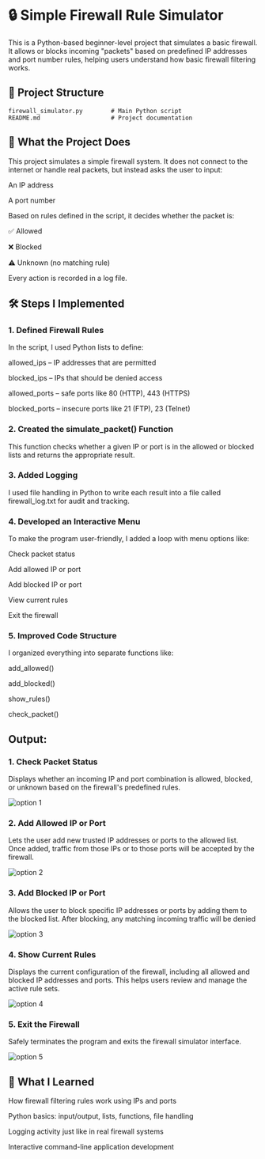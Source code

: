 # 🔒 Simple Firewall Rule Simulator
This is a Python-based beginner-level project that simulates a basic firewall. It allows or blocks incoming "packets" based on predefined IP addresses and port number rules, helping users understand how basic firewall filtering works.

## 📁 Project Structure
```
firewall_simulator.py        # Main Python script
README.md                    # Project documentation
```
## 📌 What the Project Does
This project simulates a simple firewall system. It does not connect to the internet or handle real packets, but instead asks the user to input:

An IP address

A port number

Based on rules defined in the script, it decides whether the packet is:

✅ Allowed

❌ Blocked

⚠️ Unknown (no matching rule)

Every action is recorded in a log file.

## 🛠️ Steps I Implemented
### 1. Defined Firewall Rules
In the script, I used Python lists to define:

allowed_ips – IP addresses that are permitted

blocked_ips – IPs that should be denied access

allowed_ports – safe ports like 80 (HTTP), 443 (HTTPS)

blocked_ports – insecure ports like 21 (FTP), 23 (Telnet)

### 2. Created the simulate_packet() Function
This function checks whether a given IP or port is in the allowed or blocked lists and returns the appropriate result.

### 3. Added Logging
I used file handling in Python to write each result into a file called firewall_log.txt for audit and tracking.

### 4. Developed an Interactive Menu
To make the program user-friendly, I added a loop with menu options like:

Check packet status

Add allowed IP or port

Add blocked IP or port

View current rules

Exit the firewall

### 5. Improved Code Structure
I organized everything into separate functions like:

add_allowed()

add_blocked()

show_rules()

check_packet()



## Output:
### 1. Check Packet Status
Displays whether an incoming IP and port combination is allowed, blocked, or unknown based on the firewall's predefined rules.


![option 1](https://github.com/user-attachments/assets/330f83ee-cbff-416d-96ca-0bedb2fc48dd)


### 2. Add Allowed IP or Port
Lets the user add new trusted IP addresses or ports to the allowed list. Once added, traffic from those IPs or to those ports will be accepted by the firewall.


![option 2](https://github.com/user-attachments/assets/43e67c0c-769b-4c3e-ab2d-8aa8d33819bf)

### 3. Add Blocked IP or Port
Allows the user to block specific IP addresses or ports by adding them to the blocked list. After blocking, any matching incoming traffic will be denied

![option 3](https://github.com/user-attachments/assets/f82115a8-b7c6-4395-9c16-f5acb4db0bbe)


### 4. Show Current Rules
Displays the current configuration of the firewall, including all allowed and blocked IP addresses and ports. This helps users review and manage the active rule sets.

![option 4](https://github.com/user-attachments/assets/cee6fbc9-6ef0-4c6a-8648-d680f29e8fbb)


### 5. Exit the Firewall
Safely terminates the program and exits the firewall simulator interface.


![option 5](https://github.com/user-attachments/assets/2522cb3d-ac03-4edc-9ac3-acd8b60016f7)


## 🧠 What I Learned
How firewall filtering rules work using IPs and ports

Python basics: input/output, lists, functions, file handling

Logging activity just like in real firewall systems

Interactive command-line application development
